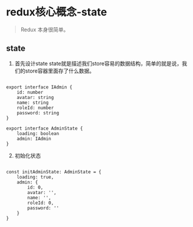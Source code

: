 # redux核心概念-state

> Redux 本身很简单。
  
## state

1. 首先设计state
state就是描述我们store容易的数据结构，简单的就是说，我们的store容器里面存了什么数据。

```

export interface IAdmin {
    id: number
    avatar: string
    name: string
    roleId: number
    password: string
}

export interface AdminState {
    loading: boolean
    admin: IAdmin
}

```

2. 初始化状态

```

const initAdminState: AdminState = {
    loading: true,
    admin: {
        id: 0,
        avatar: '',
        name: '',
        roleId: 0,
        password: ''
    }
}


```